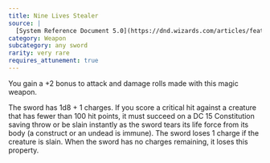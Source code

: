 ```yaml
---
title: Nine Lives Stealer
source: |
  [System Reference Document 5.0](https://dnd.wizards.com/articles/features/systems-reference-document-srd)
category: Weapon
subcategory: any sword
rarity: very rare
requires_attunement: true
---
```


You gain a +2 bonus to attack and damage rolls made with this magic weapon.

The sword has 1d8 + 1 charges. If you score a critical hit against a creature that has fewer than 100 hit points, it must succeed on a DC 15 Constitution saving throw or be slain instantly as the sword tears its life force from its body (a construct or an undead is immune). The sword loses 1 charge if the creature is slain. When the sword has no charges remaining, it loses this property.
